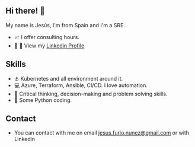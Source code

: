 ## Hi there! :wave:

My name is Jesús, I'm from Spain and I'm a SRE.

* :chart_with_upwards_trend: I offer consulting hours.
* :man: :briefcase: View my [Linkedin Profile](https://www.linkedin.com/in/jesusfurio/)

## Skills

* :anchor: Kubernetes and all environment around it.
* :computer: Azure, Terraform, Ansible, CI/CD. I love automation. 
* :construction_worker: Critical thinking, decision-making and problem solving skills.
* :snake: Some Python coding.

## Contact

* You can contact with me on email jesus.furio.nunez@gmail.com or with Linkedin